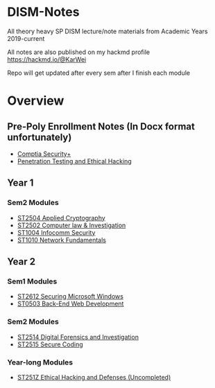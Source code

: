 # DISM-Notes
All theory heavy SP DISM lecture/note materials from Academic Years 2019-current

All notes are also published on my hackmd profile
https://hackmd.io/@KarWei

Repo will get updated after every sem after I finish each module

# Overview
## Pre-Poly Enrollment Notes (In Docx format unfortunately)
- [Comptia Security+](ComptiaSecurity+)
- [Penetration Testing and Ethical Hacking](PenetrationTestingandEthicalHacking)

## Year 1
### Sem2 Modules
- [ST2504 Applied Cryptography](ACG)
- [ST2502 Computer law & Investigation](CLI)
- [ST1004 Infocomm Security](ISEC)
- [ST1010 Network Fundamentals](NETF)

## Year 2
### Sem1 Modules
- [ST2612 Securing Microsoft Windows](SMW)
- [ST0503 Back-End Web Development](BED)

### Sem2 Modules
- [ST2514 Digital Forensics and Investigation](DFI)
- [ST2515 Secure Coding](SC)

### Year-long Modules
- [ST251Z Ethical Hacking and Defenses (Uncompleted)](EHD)